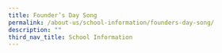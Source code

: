 ```yaml
---
title: Founder’s Day Song
permalink: /about-us/school-information/founders-day-song/
description: ""
third_nav_title: School Information
---
```

